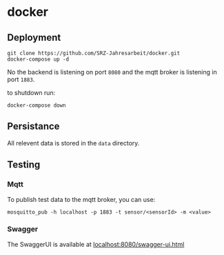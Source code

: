 # docker

## Deployment

```
git clone https://github.com/SRZ-Jahresarbeit/docker.git
docker-compose up -d
```

No the backend is listening on port `8080` and the mqtt broker is
listening in port `1883`.

to shutdown run:
```
docker-compose down
```

## Persistance

All relevent data is stored in the `data` directory.

## Testing

### Mqtt
To publish test data to the mqtt broker, you can use:
```
mosquitto_pub -h localhost -p 1883 -t sensor/<sensorId> -m <value>
```

### Swagger
The SwaggerUI is available at [localhost:8080/swagger-ui.html](http://localhost:8080/swagger-ui.html)
